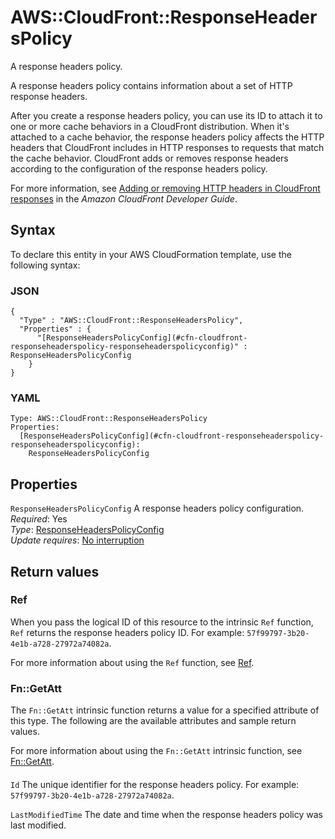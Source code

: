 # AWS::CloudFront::ResponseHeadersPolicy<a name="aws-resource-cloudfront-responseheaderspolicy"></a>

A response headers policy\.

A response headers policy contains information about a set of HTTP response headers\.

After you create a response headers policy, you can use its ID to attach it to one or more cache behaviors in a CloudFront distribution\. When it's attached to a cache behavior, the response headers policy affects the HTTP headers that CloudFront includes in HTTP responses to requests that match the cache behavior\. CloudFront adds or removes response headers according to the configuration of the response headers policy\.

For more information, see [Adding or removing HTTP headers in CloudFront responses](https://docs.aws.amazon.com/AmazonCloudFront/latest/DeveloperGuide/modifying-response-headers.html) in the _Amazon CloudFront Developer Guide_\.

## Syntax<a name="aws-resource-cloudfront-responseheaderspolicy-syntax"></a>

To declare this entity in your AWS CloudFormation template, use the following syntax:

### JSON<a name="aws-resource-cloudfront-responseheaderspolicy-syntax.json"></a>

```
{
  "Type" : "AWS::CloudFront::ResponseHeadersPolicy",
  "Properties" : {
      "[ResponseHeadersPolicyConfig](#cfn-cloudfront-responseheaderspolicy-responseheaderspolicyconfig)" : ResponseHeadersPolicyConfig
    }
}
```

### YAML<a name="aws-resource-cloudfront-responseheaderspolicy-syntax.yaml"></a>

```
Type: AWS::CloudFront::ResponseHeadersPolicy
Properties:
  [ResponseHeadersPolicyConfig](#cfn-cloudfront-responseheaderspolicy-responseheaderspolicyconfig):
    ResponseHeadersPolicyConfig
```

## Properties<a name="aws-resource-cloudfront-responseheaderspolicy-properties"></a>

`ResponseHeadersPolicyConfig` <a name="cfn-cloudfront-responseheaderspolicy-responseheaderspolicyconfig"></a>
A response headers policy configuration\.  
_Required_: Yes  
_Type_: [ResponseHeadersPolicyConfig](aws-properties-cloudfront-responseheaderspolicy-responseheaderspolicyconfig.md)  
_Update requires_: [No interruption](https://docs.aws.amazon.com/AWSCloudFormation/latest/UserGuide/using-cfn-updating-stacks-update-behaviors.html#update-no-interrupt)

## Return values<a name="aws-resource-cloudfront-responseheaderspolicy-return-values"></a>

### Ref<a name="aws-resource-cloudfront-responseheaderspolicy-return-values-ref"></a>

When you pass the logical ID of this resource to the intrinsic `Ref` function, `Ref` returns the response headers policy ID\. For example: `57f99797-3b20-4e1b-a728-27972a74082a`\.

For more information about using the `Ref` function, see [Ref](https://docs.aws.amazon.com/AWSCloudFormation/latest/UserGuide/intrinsic-function-reference-ref.html)\.

### Fn::GetAtt<a name="aws-resource-cloudfront-responseheaderspolicy-return-values-fn--getatt"></a>

The `Fn::GetAtt` intrinsic function returns a value for a specified attribute of this type\. The following are the available attributes and sample return values\.

For more information about using the `Fn::GetAtt` intrinsic function, see [Fn::GetAtt](https://docs.aws.amazon.com/AWSCloudFormation/latest/UserGuide/intrinsic-function-reference-getatt.html)\.

#### <a name="aws-resource-cloudfront-responseheaderspolicy-return-values-fn--getatt-fn--getatt"></a>

`Id` <a name="Id-fn::getatt"></a>
The unique identifier for the response headers policy\. For example: `57f99797-3b20-4e1b-a728-27972a74082a`\.

`LastModifiedTime` <a name="LastModifiedTime-fn::getatt"></a>
The date and time when the response headers policy was last modified\.
